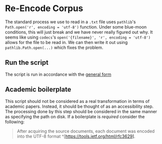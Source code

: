# Re-Encode Corpus

The standard process we use to read in a `.txt` file uses `pathlib`'s `Path.open('r', encoding = 'utf-8')` function.
Under some blue-moon conditions, this will just break and we have never really figured out why.
It seems like using `codecs`'s `open('{filename}', 'r', encoding = 'utf-8')` allows for the file to be read in.
We can then write it out using `pathlib.Path.open(...)` which fixes the problem.

## Run the script

The script is run in accordance with the [general form](../README.md#scripts)

## Academic boilerplate

This script should not be considered as a real transformation in terms of academic papers.
Instead, it should be thought of as an accessibility step.
The processing done by this step should be considered in the same manner as specifying the path on disk.
If a boilerplate is _required_ consider the following:

> After acquiring the source documents, each document was encoded into the UTF-8 format ^[https://tools.ietf.org/html/rfc3629].
